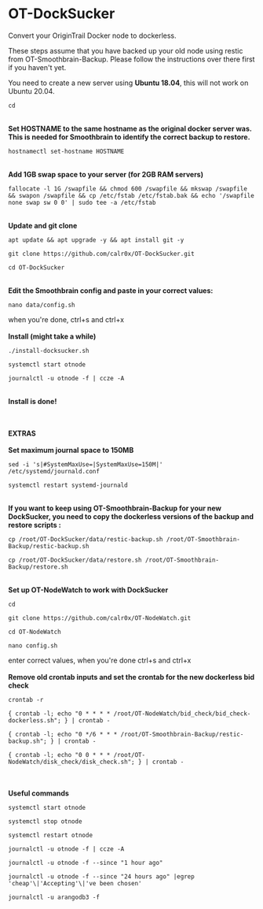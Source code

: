 # OT-DockSucker
Convert your OriginTrail Docker node to dockerless.

These steps assume that you have backed up your old node using restic from OT-Smoothbrain-Backup. Please follow the instructions over there first if you haven't yet. 

You need to create a new server using __Ubuntu 18.04__, this will not work on Ubuntu 20.04.

```
cd
```
\
__Set HOSTNAME to the same hostname as the original docker server was. This is needed for Smoothbrain to identify the correct backup to restore.__
```
hostnamectl set-hostname HOSTNAME
```
\
__Add 1GB swap space to your server (for 2GB RAM servers)__
```
fallocate -l 1G /swapfile && chmod 600 /swapfile && mkswap /swapfile && swapon /swapfile && cp /etc/fstab /etc/fstab.bak && echo '/swapfile none swap sw 0 0' | sudo tee -a /etc/fstab
```
\
__Update and git clone__
```
apt update && apt upgrade -y && apt install git -y
```
```
git clone https://github.com/calr0x/OT-DockSucker.git
```
```
cd OT-DockSucker
```
\
__Edit the Smoothbrain config and paste in your correct values:__
```
nano data/config.sh
```
when you're done, ctrl+s and ctrl+x
\
\
__Install (might take a while)__
```
./install-docksucker.sh
```
```
systemctl start otnode
```
```
journalctl -u otnode -f | ccze -A
```
\
__Install is done!__

\
\
__EXTRAS__
\
\
__Set maximum journal space to 150MB__
```
sed -i 's|#SystemMaxUse=|SystemMaxUse=150M|' /etc/systemd/journald.conf
```
```
systemctl restart systemd-journald
```
\
__If you want to keep using OT-Smoothbrain-Backup for your new DockSucker, you need to copy the dockerless versions of the backup and restore scripts :__
```
cp /root/OT-DockSucker/data/restic-backup.sh /root/OT-Smoothbrain-Backup/restic-backup.sh
```
```
cp /root/OT-DockSucker/data/restore.sh /root/OT-Smoothbrain-Backup/restore.sh
```
\
__Set up OT-NodeWatch to work with DockSucker__
```
cd
```
```
git clone https://github.com/calr0x/OT-NodeWatch.git 
```
```
cd OT-NodeWatch
```
```
nano config.sh
```
enter correct values, when you're done ctrl+s and ctrl+x
\
\
__Remove old crontab inputs and set the crontab for the new dockerless bid check__
```
crontab -r
```
```
{ crontab -l; echo "0 * * * * /root/OT-NodeWatch/bid_check/bid_check-dockerless.sh"; } | crontab -
```
```
{ crontab -l; echo "0 */6 * * * /root/OT-Smoothbrain-Backup/restic-backup.sh"; } | crontab -
```
```
{ crontab -l; echo "0 0 * * * /root/OT-NodeWatch/disk_check/disk_check.sh"; } | crontab -
```
\
\
__Useful commands__
```
systemctl start otnode
```
```
systemctl stop otnode
```
```
systemctl restart otnode
```
```
journalctl -u otnode -f | ccze -A
```
```
journalctl -u otnode -f --since "1 hour ago"
```
```
journalctl -u otnode -f --since "24 hours ago" |egrep 'cheap'\|'Accepting'\|'ve been chosen'
```
```
journalctl -u arangodb3 -f
```
